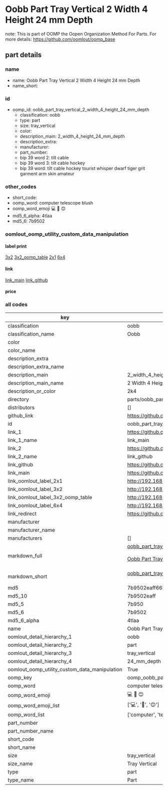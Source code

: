 # Oobb Part Tray Vertical 2 Width 4 Height 24 mm Depth  

note: This is part of OOMP the Oopen Organization Method For Parts. For more details: https://github.com/oomlout/oomp_base

##  part details
  







### name
* name: Oobb Part Tray Vertical 2 Width 4 Height 24 mm Depth
* name_short: 
### id
* oomp_id: oobb_part_tray_vertical_2_width_4_height_24_mm_depth
  * classification: oobb
  * type: part
  * size: tray_vertical
  * color: 
  * description_main: 2_width_4_height_24_mm_depth
  * description_extra: 
  * manufacturer: 
  * part_number: 
  * bip 39 word 2: tilt cable
  * bip 39 word 3: tilt cable hockey
  * bip 39 word: tilt cable hockey tourist whisper dwarf tiger grit garment arm skin amateur

### other_codes
* short_code: 
* oomp_word: computer telescope blush
* oomp_word_emoji :computer: :telescope: :blush:
* md5_6_alpha: 4tlaa
* md5_6: 7b9502






### oomlout_oomp_utility_custom_data_manipulation
#### label print
[3x2](http://192.168.1.245:1112/?label=oomp%204tlaa)
[3x2_oomp_table](http://192.168.1.108:1112/?label=oomp%204tlaa)
[2x1](http://192.168.1.242:1112/?label=oomp%204tlaa)
[6x4](http://192.168.1.55:1112/?label=oomp%204tlaa)    

#### link

[link_main](https://github.com/oomlout/oomlout_oomp_version_1_messy/tree/main/parts/oobb_part_tray_vertical_2_width_4_height_24_mm_depth) [link_github](https://github.com/oomlout/oomlout_oomp_version_1_messy/tree/main/parts/oobb_part_tray_vertical_2_width_4_height_24_mm_depth)                             

#### price







### all codes 
| key | value |  
| --- | --- |  
| classification | oobb |  
| classification_name | Oobb |  
| color |  |  
| color_name |  |  
| description_extra |  |  
| description_extra_name |  |  
| description_main | 2_width_4_height_24_mm_depth |  
| description_main_name | 2 Width 4 Height 24 mm Depth |  
| description_or_color | 2k4 |  
| directory | parts/oobb_part_tray_vertical_2_width_4_height_24_mm_depth |  
| distributors | [] |  
| github_link | https://github.com/oomlout/oomlout_oomp_part_src/tree/main/parts/oobb_part_tray_vertical_2_width_4_height_24_mm_depth |  
| id | oobb_part_tray_vertical_2_width_4_height_24_mm_depth |  
| link_1 | https://github.com/oomlout/oomlout_oomp_version_1_messy/tree/main/parts/oobb_part_tray_vertical_2_width_4_height_24_mm_depth |  
| link_1_name | link_main |  
| link_2 | https://github.com/oomlout/oomlout_oomp_version_1_messy/tree/main/parts/oobb_part_tray_vertical_2_width_4_height_24_mm_depth |  
| link_2_name | link_github |  
| link_github | https://github.com/oomlout/oomlout_oomp_version_1_messy/tree/main/parts/oobb_part_tray_vertical_2_width_4_height_24_mm_depth |  
| link_main | https://github.com/oomlout/oomlout_oomp_version_1_messy/tree/main/parts/oobb_part_tray_vertical_2_width_4_height_24_mm_depth |  
| link_oomlout_label_2x1 | http://192.168.1.242:1112/?label=oomp%204tlaa |  
| link_oomlout_label_3x2 | http://192.168.1.245:1112/?label=oomp%204tlaa |  
| link_oomlout_label_3x2_oomp_table | http://192.168.1.108:1112/?label=oomp%204tlaa |  
| link_oomlout_label_6x4 | http://192.168.1.55:1112/?label=oomp%204tlaa |  
| link_redirect | https://github.com/oomlout/oomlout_oomp_version_1_messy/tree/main/parts/oobb_part_tray_vertical_2_width_4_height_24_mm_depth |  
| manufacturer |  |  
| manufacturer_name |  |  
| manufacturers | [] |  
| markdown_full | [oobb_part_tray_vertical_2_width_4_height_24_mm_depth](none)<br>[](none)<br>[Oobb Part Tray Vertical 2 Width 4 Height 24 Mm Depth](none)<br><br> |  
| markdown_short | [oobb_part_tray_vertical_2_width_4_height_24_mm_depth](none)<br><br> |  
| md5 | 7b9502eaff66bc3d12fd4e5ed8c7ff10 |  
| md5_10 | 7b9502eaff |  
| md5_5 | 7b950 |  
| md5_6 | 7b9502 |  
| md5_6_alpha | 4tlaa |  
| name | Oobb Part Tray Vertical 2 Width 4 Height 24 mm Depth |  
| oomlout_detail_hierarchy_1 | oobb |  
| oomlout_detail_hierarchy_2 | part |  
| oomlout_detail_hierarchy_3 | tray_vertical |  
| oomlout_detail_hierarchy_4 | 24_mm_depth |  
| oomlout_oomp_utility_custom_data_manipulation | True |  
| oomp_key | oomp_oobb_part_tray_vertical_2_width_4_height_24_mm_depth |  
| oomp_word | computer telescope blush |  
| oomp_word_emoji | :computer: :telescope: :blush: |  
| oomp_word_emoji_list | [':computer:', ':telescope:', ':blush:'] |  
| oomp_word_list | ['computer', 'telescope', 'blush'] |  
| part_number |  |  
| part_number_name |  |  
| short_code |  |  
| short_name |  |  
| size | tray_vertical |  
| size_name | Tray Vertical |  
| type | part |  
| type_name | Part |  
